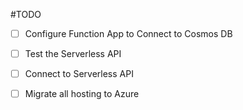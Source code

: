 #TODO 
-[ ] Configure Function App to Connect to Cosmos DB
-[ ] Test the Serverless API
-[ ] Connect to Serverless API
-[ ] Migrate all hosting to Azure


